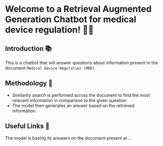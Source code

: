 # Welcome to a Retrieval Augmented Generation Chatbot for medical device regulation! 🚀🤖

## Introduction 📚
This is a chatbot that will answer questions about information present in the document `Medical Device Regulation (MDR)`.
## Methodology 🧠
- Similarity search is performed across the document to find the most relevant information in comparison to the given question.
- The model then generates an answer based on the retrieved information.

## Useful Links 🔗

The model is basing its answers on the document present at ...
